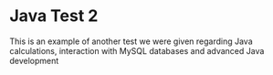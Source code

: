 # Java Test 2
 
This is an example of another test we were given regarding Java calculations, interaction with MySQL databases and advanced Java development
